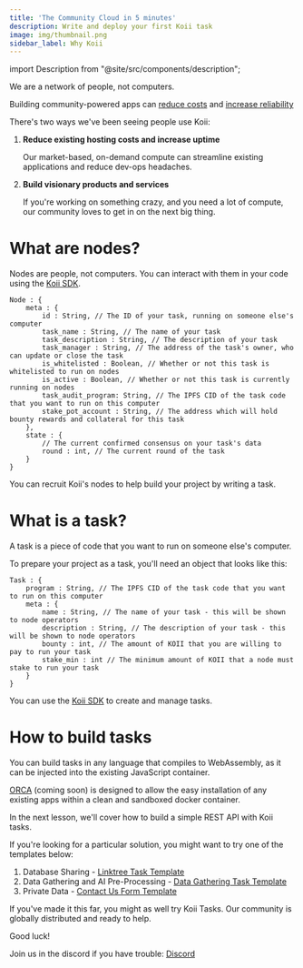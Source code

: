 ```yaml
---
title: 'The Community Cloud in 5 minutes'
description: Write and deploy your first Koii task
image: img/thumbnail.png
sidebar_label: Why Koii
---
```


import Description from "@site/src/components/description";

<!-- We need to fix this -- these descriptions look like plaintext in blue, so no one will read them. If we want to have a callout sentance at the top it needs to stand out, not blend in. -->
<Description
    text="Koii's community are here to help. "
/>

We are a network of people, not computers. 

<!-- TODO - add links to key concepts sections below - be sure to use new tab links, not direct nav  -->
Building community-powered apps can [reduce costs](/) and [increase reliability](/) 


There's two ways we've been seeing people use Koii:

 1. **Reduce existing hosting costs and increase uptime**
    
    Our market-based, on-demand compute can streamline existing applications and reduce dev-ops headaches. 


<!-- add line break below -->



 2. **Build visionary products and services**

    If you're working on something crazy, and you need a lot of compute, our community loves to get in on the next big thing. 


# What are nodes?
Nodes are people, not computers. You can interact with them in your code using the [Koii SDK](/develop/koii-sdk/overview/). 


```
Node : {
    meta : { 
        id : String, // The ID of your task, running on someone else's computer
        task_name : String, // The name of your task
        task_description : String, // The description of your task
        task_manager : String, // The address of the task's owner, who can update or close the task
        is_whitelisted : Boolean, // Whether or not this task is whitelisted to run on nodes
        is_active : Boolean, // Whether or not this task is currently running on nodes
        task_audit_program: String, // The IPFS CID of the task code that you want to run on this computer
        stake_pot_account : String, // The address which will hold bounty rewards and collateral for this task
    }, 
    state : {
        // The current confirmed consensus on your task's data
        round : int, // The current round of the task
    }
}
```

You can recruit Koii's nodes to help build your project by writing a task.




# What is a task?
A task is a piece of code that you want to run on someone else's computer.

To prepare your project as a task, you'll need an object that looks like this:


```
Task : {
    program : String, // The IPFS CID of the task code that you want to run on this computer
    meta : {
        name : String, // The name of your task - this will be shown to node operators
        description : String, // The description of your task - this will be shown to node operators
        bounty : int, // The amount of KOII that you are willing to pay to run your task
        stake_min : int // The minimum amount of KOII that a node must stake to run your task
    }
}
```

You can use the [Koii SDK](/develop/koii-sdk/overview/) to create and manage tasks.

<!-- line break -->


# How to build tasks

You can build tasks in any language that compiles to WebAssembly, as it can be injected into the existing JavaScript container. 

[ORCA](/orca) (coming soon) is designed to allow the easy installation of any existing apps within a clean and sandboxed docker container. 

In the next lesson, we'll cover how to build a simple REST API with Koii tasks.

<!-- TODO - add links below -->
If you're looking for a particular solution, you might want to try one of the templates below:
1. Database Sharing - [Linktree Task Template](/)
2. Data Gathering and AI Pre-Processing - [Data Gathering Task Template](/)
3. Private Data - [Contact Us Form Template](/)

If you've made it this far, you might as well try Koii Tasks. Our community is globally distributed and ready to help.

Good luck! 

Join us in the discord if you have trouble: [Discord](https://discord.gg/koii)